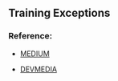 ## Training Exceptions

### Reference:

- [MEDIUM](https://medium.com/itautech/hands-on-como-lidar-com-exceções-em-java-1272d19ea181)

- [DEVMEDIA](https://www.devmedia.com.br/tratando-excecoes-em-java/25514)
